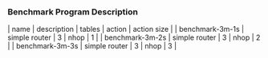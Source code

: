 ### Benchmark Program Description

| name       	  | description    |  tables  | action | action size |
| benchmark-3m-1s | simple router  |   3      |  nhop  |   1       |
| benchmark-3m-2s | simple router  |   3      |  nhop  |   2       |
| benchmark-3m-3s | simple router  |   3      |  nhop  |   3       |

